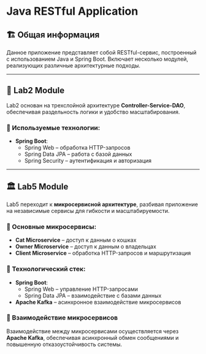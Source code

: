 # Java RESTful Application

## 🏗 Общая информация

Данное приложение представляет собой RESTful-сервис, построенный с использованием Java и Spring Boot. Включает несколько модулей, реализующих различные архитектурные подходы.

---

## 🧩 Lab2 Module

Lab2 основан на трехслойной архитектуре **Controller-Service-DAO**, обеспечивая раздельность логики и удобство масштабирования.

### 🔹 Используемые технологии:
- **Spring Boot**:
  - Spring Web – обработка HTTP-запросов
  - Spring Data JPA – работа с базой данных
  - Spring Security – аутентификация и авторизация

---

## 🏛 Lab5 Module

Lab5 переходит к **микросервисной архитектуре**, разбивая приложение на независимые сервисы для гибкости и масштабируемости.

### 🔹 Основные микросервисы:
- **Cat Microservice** – доступ к данным о кошках
- **Owner Microservice** – доступ к данным о владельцах
- **Client Microservice** – обработка HTTP-запросов и маршрутизация

### 🔹 Технологический стек:
- **Spring Boot**:
  - Spring Web – управление HTTP-запросами
  - Spring Data JPA – взаимодействие с базами данных
- **Apache Kafka** – асинхронное взаимодействие микросервисов

### 🔹 Взаимодействие микросервисов
Взаимодействие между микросервисами осуществляется через **Apache Kafka**, обеспечивая асинхронный обмен сообщениями и повышенную отказоустойчивость системы.



